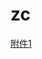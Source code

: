 # zc


<a href="[annex/附件1.docx](https://github.com/zhoumimigithub/zc/blob/main/kyyd.plist)https://github.com/zhoumimigithub/zc/blob/main/kyyd.plist" target="_blank">附件1</a>

